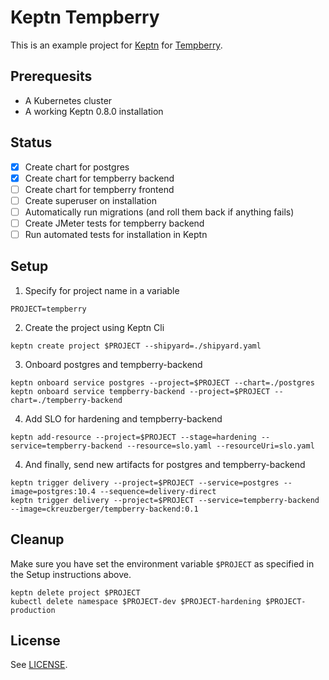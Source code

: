 # Keptn Tempberry

This is an example project for [Keptn](https://keptn.sh) for [Tempberry](https://github.com/ChristianKreuzberger/tempberry).

## Prerequesits

* A Kubernetes cluster
* A working Keptn 0.8.0 installation


## Status

- [x] Create chart for postgres
- [x] Create chart for tempberry backend
- [ ] Create chart for tempberry frontend
- [ ] Create superuser on installation
- [ ] Automatically run migrations (and roll them back if anything fails)
- [ ] Create JMeter tests for tempberry backend
- [ ] Run automated tests for installation in Keptn

## Setup

1. Specify for project name in a variable
```console
PROJECT=tempberry
```

2. Create the project using Keptn Cli
```console
keptn create project $PROJECT --shipyard=./shipyard.yaml
```

3. Onboard postgres and tempberry-backend
```console
keptn onboard service postgres --project=$PROJECT --chart=./postgres
keptn onboard service tempberry-backend --project=$PROJECT --chart=./tempberry-backend
```

4. Add SLO for hardening and tempberry-backend
```console
keptn add-resource --project=$PROJECT --stage=hardening --service=tempberry-backend --resource=slo.yaml --resourceUri=slo.yaml
```

4. And finally, send new artifacts for postgres and tempberry-backend
```console
keptn trigger delivery --project=$PROJECT --service=postgres --image=postgres:10.4 --sequence=delivery-direct
keptn trigger delivery --project=$PROJECT --service=tempberry-backend --image=ckreuzberger/tempberry-backend:0.1
```

## Cleanup

Make sure you have set the environment variable `$PROJECT` as specified in the Setup instructions above.

```console
keptn delete project $PROJECT
kubectl delete namespace $PROJECT-dev $PROJECT-hardening $PROJECT-production
```

## License

See [LICENSE](LICENSE).

